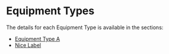 # Equipment Types

The details for each Equipment Type is available in the sections:
* [Equipment Type A](/AMSOsram/techspec>connectiot>iotequipmenttypes>equipmenttypea)
* [Nice Label](/AMSOsram/techspec>connectiot>iotequipmenttypes>niceLabel_template)


